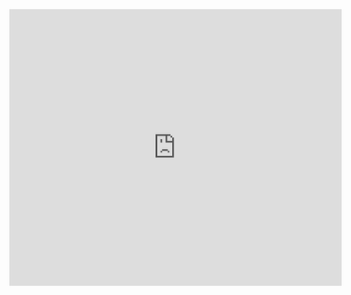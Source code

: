 <iframe src="https://old.changelly.com/widget/v1?auth=email&from=ETH&to=BTC&merchant_id=htxod42fg11hp7i3&address=38qgPtCgvf3tgao9wnKwEFxR6JVknq5Q2L&amount=1&ref_id=htxod42fg11hp7i3&color=53cea5" width="600" height="500" class="changelly" scrolling="no" style="overflow-y: hidden; border: none" > Can't load widget </iframe>

<script type="text/javascript" src="https://coinmarketdaddy.com/currency.js"></script><div class="coinmarketdaddy-currency-widget" data-currencyid="2174" data-base="CNY" data-rating="true" data-ticker="true" data-rank="true" data-marketcap="true" data-volume="true" data-supply="true" data-mode="light"></div>
